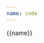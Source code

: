```yaml
---
name: code
---
```


<script setup>
  import { watch,ref } from 'vue'
  import { useSvgStore } from "../../store";
  const storeSvg = useSvgStore()
  const name = ref('666')
  watch(() => storeSvg.selectedSvgDom, (v1, v2) => {
    if (v1?.outerHTML)
      name.value = v1.outerHTML
  })
</script>

{{name}}


